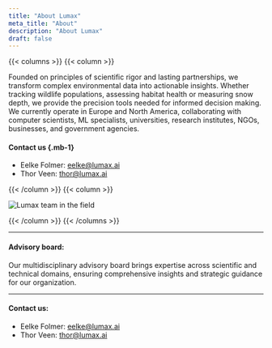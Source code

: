 ```yaml
---
title: "About Lumax"
meta_title: "About"
description: "About Lumax"
draft: false
---
```


{{< columns >}}
{{< column >}}

Founded on principles of scientific rigor and lasting partnerships, we transform complex environmental data into actionable insights. Whether tracking wildlife populations, assessing habitat health or measuring snow depth, we provide the precision tools needed for informed decision making. We currently operate in Europe and North America, collaborating with computer scientists, ML specialists, universities, research institutes, NGOs, businesses, and government agencies.

#### Contact us {.mb-1}

- Eelke Folmer: [eelke@lumax.ai](mailto:eelke@lumax.ai)
- Thor Veen:  [thor@lumax.ai](mailto:thor@lumax.ai)

{{< /column >}}
{{< column >}}


![Lumax team in the field](/images/ThorEelke.jpg)

{{< /column >}}
{{< /columns >}}

<hr>

#### Advisory board:

Our multidisciplinary advisory board brings expertise across scientific and technical domains, ensuring comprehensive insights and strategic guidance for our organization.

<hr>

#### Contact us:


- Eelke Folmer: [eelke@lumax.ai](mailto:eelke@lumax.ai)
- Thor Veen:  [thor@lumax.ai](mailto:thor@lumax.ai)
